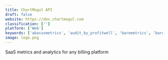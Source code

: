 ```yaml
---
title: ChartMogul API
draft: false 
website: https://dev.chartmogul.com
classification: ['']
platform: ['Web']
keywords: ['abacusmetrics', 'audit_by_profitwell', 'baremetrics', 'baremetrics_benchmarks', 'baremetrics_segmentation', 'benchmark_from_brandwatch', 'chartmogul', 'cohorts_by_keen_io', 'control', 'defi_pulse', 'koala', 'mrr.io', 'open_benchmarks', 'profitwell', 'profitwell_report', 'profitwell_revenue_recognition', 'revealytics', 'saas_metrics_refresher_from_chartmogul', 'social_media_benchmarks_by_socialinsider', 'tiers', 'zylo']
image: logo.png
---
```

SaaS metrics and analytics for any billing platform